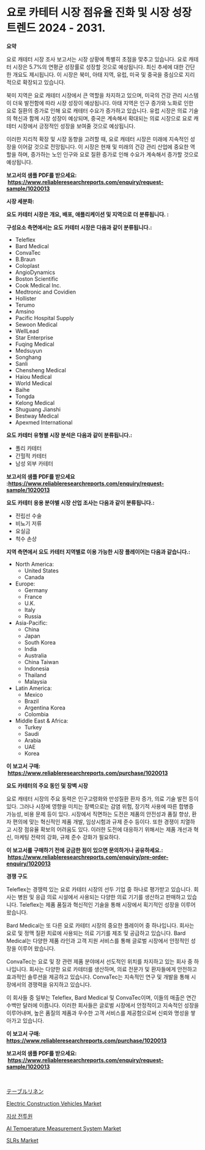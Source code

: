<p><h1>요로 카테터 시장 점유율 진화 및 시장 성장 트렌드 2024 - 2031.</h1></p><p><strong>요약</strong></p>
<p><p>요로 캐테터 시장 조사 보고서는 시장 상황에 특별히 초점을 맞추고 있습니다. 요로 캐테터 시장은 5.7%의 연평균 성장률로 성장할 것으로 예상됩니다. 최신 추세에 대한 간단한 개요도 제시됩니다. 이 시장은 북미, 아태 지역, 유럽, 미국 및 중국을 중심으로 지리적으로 확장되고 있습니다.</p><p>북미 지역은 요로 캐테터 시장에서 큰 역할을 차지하고 있으며, 미국의 건강 관리 시스템이 더욱 발전함에 따라 시장 성장이 예상됩니다. 아태 지역은 인구 증가와 노화로 인한 요로 질환의 증가로 인해 요로 캐테터 수요가 증가하고 있습니다. 유럽 시장은 의료 기술의 혁신과 함께 시장 성장이 예상되며, 중국은 계속해서 확대되는 의료 시장으로 요로 캐테터 시장에서 긍정적인 성장을 보여줄 것으로 예상됩니다.</p><p>이러한 지리적 확장 및 시장 동향을 고려할 때, 요로 캐테터 시장은 미래에 지속적인 성장을 이어갈 것으로 전망됩니다. 이 시장은 현재 및 미래의 건강 관리 산업에 중요한 역할을 하며, 증가하는 노인 인구와 요로 질환 증가로 인해 수요가 계속해서 증가할 것으로 예상됩니다.</p></p>
<p><strong>보고서의 샘플 PDF를 받으세요: &nbsp;<a href="https://www.reliableresearchreports.com/enquiry/request-sample/1020013">https://www.reliableresearchreports.com/enquiry/request-sample/1020013</a></strong></p>
<p><strong>시장 세분화:</strong></p>
<p><strong> 요도 카테터 시장은 개요, 배포, 애플리케이션 및 지역으로 더 분류됩니다. :</strong></p>
<p><strong>구성요소 측면에서는 요도 카테터 시장은 다음과 같이 분류됩니다.:</strong></p>
<p><ul><li>Teleflex</li><li>Bard Medical</li><li>ConvaTec</li><li>B.Braun</li><li>Coloplast</li><li>AngioDynamics</li><li>Boston Scientific</li><li>Cook Medical Inc.</li><li>Medtronic and Covidien</li><li>Hollister</li><li>Terumo</li><li>Amsino</li><li>Pacific Hospital Supply</li><li>Sewoon Medical</li><li>WellLead</li><li>Star Enterprise</li><li>Fuqing Medical</li><li>Medsuyun</li><li>Songhang</li><li>Sanli</li><li>Chensheng Medical</li><li>Haiou Medical</li><li>World Medical</li><li>Baihe</li><li>Tongda</li><li>Kelong Medical</li><li>Shuguang Jianshi</li><li>Bestway Medical</li><li>Apexmed International</li></ul></p>
<p><strong> 요도 카테터 유형별 시장 분석은 다음과 같이 분류됩니다.:</strong></p>
<p><ul><li>폴리 카테터</li><li>간헐적 카테터</li><li>남성 외부 카테터</li></ul></p>
<p><strong>보고서의 샘플 PDF를 받으세요 :<a href="https://www.reliableresearchreports.com/enquiry/request-sample/1020013">https://www.reliableresearchreports.com/enquiry/request-sample/1020013</a></strong></p>
<p><strong> 요도 카테터 응용 분야별 시장 산업 조사는 다음과 같이 분류됩니다.:</strong></p>
<p><ul><li>전립선 수술</li><li>비뇨기 저류</li><li>요실금</li><li>척수 손상</li></ul></p>
<p><strong>지역 측면에서 요도 카테터 지역별로 이용 가능한 시장 플레이어는 다음과 같습니다.:</strong></p>
<p><ul>
    <li>
        North America:
        <ul>
            <li>United States</li>
            <li>Canada</li>
        </ul>
    </li>
    <li>
        Europe:
        <ul>
            <li>Germany</li>
            <li>France</li>
            <li>U.K.</li>
            <li>Italy</li>
            <li>Russia</li>
        </ul>
    </li>
    <li>
        Asia-Pacific:
        <ul>
            <li>China</li>
            <li>Japan</li>
            <li>South Korea</li>
            <li>India</li>
            <li>Australia</li>
            <li>China Taiwan</li>
            <li>Indonesia</li>
            <li>Thailand</li>
            <li>Malaysia</li>
        </ul>
    </li>
    <li>
        Latin America:
        <ul>
            <li>Mexico</li>
            <li>Brazil</li>
            <li>Argentina Korea</li>
            <li>Colombia</li>
        </ul>
    </li>
    <li>
        Middle East & Africa:
        <ul>
            <li>Turkey</li>
            <li>Saudi</li>
            <li>Arabia</li>
            <li>UAE</li>
            <li>Korea</li>
        </ul>
    </li>
    </ul></p>
<p><strong>이 보고서 구매: &nbsp;<a href="https://www.reliableresearchreports.com/purchase/1020013">https://www.reliableresearchreports.com/purchase/1020013</a></strong></p>
<p><strong>요도 카테터의 주요 동인 및 장벽 시장</strong></p>
<p><p>요로 캐테터 시장의 주요 동력은 인구고령화와 만성질환 환자 증가, 의료 기술 발전 등이 있다. 그러나 시장에 영향을 미치는 장벽으로는 감염 위험, 장기적 사용에 따른 합병증 가능성, 비용 문제 등이 있다. 시장에서 직면하는 도전은 제품의 안전성과 품질 향상, 환자 편의에 맞는 혁신적인 제품 개발, 임상시험과 규제 준수 등이다. 또한 경쟁이 치열하고 시장 점유율 확보의 어려움도 있다. 이러한 도전에 대응하기 위해서는 제품 개선과 혁신, 마케팅 전략의 강화, 규제 준수 강화가 필요하다.</p></p>
<p><strong>이 보고서를 구매하기 전에 궁금한 점이 있으면 문의하거나 공유하세요.: &nbsp;<a href="https://www.reliableresearchreports.com/enquiry/pre-order-enquiry/1020013">https://www.reliableresearchreports.com/enquiry/pre-order-enquiry/1020013</a></strong></p>
<p><strong>경쟁 구도</strong></p>
<p><p>Teleflex는 경쟁력 있는 요로 카테터 시장의 선두 기업 중 하나로 평가받고 있습니다. 회사는 병원 및 응급 의료 시설에서 사용되는 다양한 의료 기기를 생산하고 판매하고 있습니다. Teleflex는 제품 품질과 혁신적인 기술을 통해 시장에서 획기적인 성장을 이루어 왔습니다.</p><p>Bard Medical는 또 다른 요로 카테터 시장의 중요한 플레이어 중 하나입니다. 회사는 요로 및 정맥 질환 치료에 사용되는 의료 기기를 제조 및 공급하고 있습니다. Bard Medical는 다양한 제품 라인과 고객 지원 서비스를 통해 글로벌 시장에서 안정적인 성장을 이루어 왔습니다.</p><p>ConvaTec는 요로 및 장 관련 제품 분야에서 선도적인 위치를 차지하고 있는 회사 중 하나입니다. 회사는 다양한 요로 카테터를 생산하며, 의료 전문가 및 환자들에게 안전하고 효과적인 솔루션을 제공하고 있습니다. ConvaTec는 지속적인 연구 및 개발을 통해 시장에서의 경쟁력을 유지하고 있습니다.</p><p>이 회사들 중 일부는 Teleflex, Bard Medical 및 ConvaTec이며, 이들의 매출은 연간 수백만 달러에 이릅니다. 이러한 회사들은 글로벌 시장에서 안정적이고 지속적인 성장을 이루어내며, 높은 품질의 제품과 우수한 고객 서비스를 제공함으로써 신뢰와 명성을 쌓아가고 있습니다.</p></p>
<p><strong>이 보고서 구매: &nbsp; <a href="https://www.reliableresearchreports.com/purchase/1020013">https://www.reliableresearchreports.com/purchase/1020013</a></strong></p>
<p><strong>보고서의 샘플 PDF를 받으세요: &nbsp;<a href="https://www.reliableresearchreports.com/enquiry/request-sample/1020013">https://www.reliableresearchreports.com/enquiry/request-sample/1020013</a></strong><strong></strong></p>
<p>&nbsp;</p>
<p><p><a href="https://github.com/vhemk0794148/Market-Research-Report-List-1/blob/main/2801196188525.md">テーブルリネン</a></p><p><a href="https://github.com/sofayahoo2023/Market-Research-Report-List-3/blob/main/electric-construction-vehicles-market.md">Electric Construction Vehicles Market</a></p><p><a href="https://github.com/vss5505pa7z1p/Market-Research-Report-List-1/blob/main/2457888188370.md">지상 전투원</a></p><p><a href="https://cat-emmental-94b.notion.site/AI-Temperature-Measurement-System-Market-Analysis-Examines-its-Scope-on-Growth-Opportunities-and-Fo-ac336b90d75a4255a0a45ea9c9714f14">AI Temperature Measurement System Market</a></p><p><a href="https://issuu.com/reportprime-2/docs/slrs-market-size-2030.pptx">SLRs Market</a></p></p>